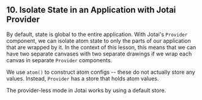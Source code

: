 ## 10. Isolate State in an Application with Jotai Provider

<Timestamp start="0:50" end="1:10">

By default, state is global to the entire application. With Jotai's `Provider` component, we can isolate atom state to only the parts of our application that are wrapped by it. In the context of this lesson, this means that we can have two separate canvases with two separate drawings if we wrap each canvas in separate `Provider` components.

</Timestamp>

<Timestamp start="1:20" end="1:32">

We use `atom()` to construct atom configs -- these do not actually store any values. Instead, `Provider` has a store that holds atom values.

</Timestamp>

<Timestamp start="1:40" end="1:50">

The provider-less mode in Jotai works by using a default store.

</Timestamp>
